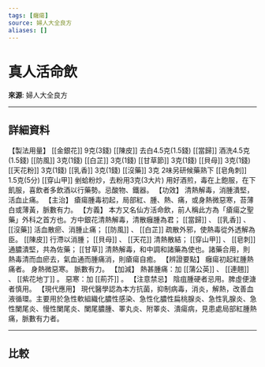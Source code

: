 ```yaml
---
tags: [癰瘍]
source: 婦人大全良方
aliases: []
---
```


# 真人活命飲

**來源**: 婦人大全良方  

---

## 詳細資料
【製法用量】 [[金銀花]] 9克(3錢) [[陳皮]] 去白4.5克(1.5錢) [[當歸]] 酒洗4.5克(1.5錢) [[防風]] 3克(1錢) [[白芷]] 3克(1錢) [[甘草節]] 3克(1錢) [[貝母]] 3克(1錢) [[天花粉]] 3克(1錢) [[乳香]] 3克(1錢) [[沒藥]] 3克 2味另研候藥熟下 [[皂角刺]] 1.5克(5分) [[穿山甲]] 剉蛤粉炒，去粉用3克(3大片)
用好酒煎，毒在上飽服，在下飢服，喜飲者多飲酒以行藥勢。忌酸物、鐵器。
【功效】
清熱解毒，消腫潰堅，活血止痛。
【主治】
瘡瘍腫毒初起，局部紅、腫、熱、痛，或身熱微惡寒，苔薄白或薄黃，脈數有力。
【方義】
本方又名仙方活命飲，前人稱此方為「瘡瘍之聖藥」外科之首方也。方中銀花清熱解毒，清散癰腫為君； [[當歸]] 、 [[乳香]] 、 [[沒藥]] 活血散瘀、消腫止痛； [[防風]] 、 [[白芷]] 疏散外邪，使熱毒從外透解為臣。 [[陳皮]] 行滯以消腫； [[貝母]] 、 [[天花]] 清熱散結； [[穿山甲]] 、 [[皂刺]] 通膿潰堅，共為佐藥； [[甘草]] 清熱解毒，和中調和諸藥為使也。諸藥合用，則熱毒清而血瘀去，氣血通而腫痛消，則瘡瘍自癒。
【辨證要點】
癰瘍初起紅腫熱痛者。
身熱微惡寒。
脈數有力。
【加減】
熱甚腫痛：加 [[蒲公英]] 、 [[連翹]] 、 [[紫花地丁]] 。
惡寒：加 [[荊芥]] 。
【注意禁忌】
陰疽腫硬者忌用。脾虛便溏者慎用。
【現代應用】
現代醫學認為本方抗菌，抑制病毒，消炎，解熱，改善血液循環。主要用於急性軟組織化膿性感染、急性化膿性扁桃腺炎、急性乳腺炎、急性闌尾炎、慢性闌尾炎、闌尾膿腫、睪丸炎、附睪炎、潰瘍病，見患處局部紅腫熱痛，脈數有力者。

---

## 比較
